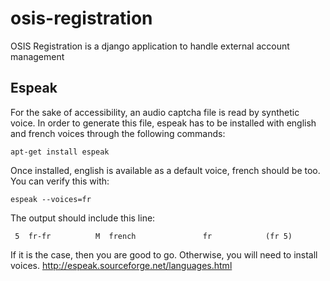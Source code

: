 # osis-registration
OSIS Registration is a django application to handle external account management

Espeak
------
For the sake of accessibility, an audio captcha file is read by synthetic voice. In order to generate this file, espeak has to be installed with english and french voices through the following commands:
```
apt-get install espeak
```
Once installed, english is available as a default voice, french should be too. You can verify this with:
```
espeak --voices=fr
```
The output should include this line:
```
 5  fr-fr          M  french               fr            (fr 5)
```
If it is the case, then you are good to go. Otherwise, you will need to install voices.
http://espeak.sourceforge.net/languages.html